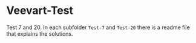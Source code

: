 # Veevart-Test
Test 7 and 20.
In each subfolder `Test-7` and `Test-20` there is a readme file that explains the solutions.

